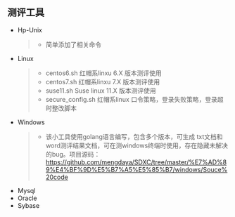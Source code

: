## 测评工具

* Hp-Unix
	> * 简单添加了相关命令
* Linux
	> * centos6.sh 			红帽系linxu 6.X 版本测评使用
	> * centos7.sh 			红帽系linxu 7.X 版本测评使用
	> * suse11.sh			Suse linux 11.X 版本测评使用
	> * secure_config.sh 	红帽系linux 口令策略，登录失败策略，登录超时整改脚本
* Windows
    > * 该小工具使用golang语言编写，包含多个版本，可生成 txt文档和word测评结果文档，可在测windows终端时使用，存在隐藏未解决的bug。项目源码：https://github.com/mengdaya/SDXC/tree/master/%E7%AD%89%E4%BF%9D%E5%B7%A5%E5%85%B7/windows/Souce%20code
* Mysql
* Oracle
* Sybase

